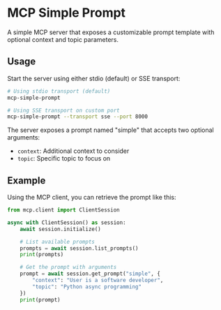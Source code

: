 # MCP Simple Prompt

A simple MCP server that exposes a customizable prompt template with optional context and topic parameters.

## Usage

Start the server using either stdio (default) or SSE transport:

```bash
# Using stdio transport (default)
mcp-simple-prompt

# Using SSE transport on custom port
mcp-simple-prompt --transport sse --port 8000
```

The server exposes a prompt named "simple" that accepts two optional arguments:

- `context`: Additional context to consider
- `topic`: Specific topic to focus on

## Example

Using the MCP client, you can retrieve the prompt like this:

```python
from mcp.client import ClientSession

async with ClientSession() as session:
    await session.initialize()

    # List available prompts
    prompts = await session.list_prompts()
    print(prompts)

    # Get the prompt with arguments
    prompt = await session.get_prompt("simple", {
        "context": "User is a software developer",
        "topic": "Python async programming"
    })
    print(prompt)
```
